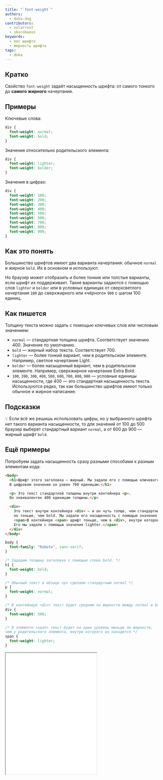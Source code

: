 ```yaml
---
title: "`font-weight`"
authors:
  - doka-dog
contributors:
  - solarrust
  - skorobaeus
keywords:
  - вес шрифта
  - жирность шрифта
tags:
  - doka
---
```


## Кратко

Свойство `font-weight` задаёт насыщенность шрифта: от самого тонкого до **самого жирного** начертания.

## Примеры

Ключевые слова:

```css
div {
  font-weight: normal;
  font-weight: bold;
}
```

Значения относительно родительского элемента:

```css
div {
  font-weight: lighter;
  font-weight: bolder;
}
```

Значения в цифрах:

```css
div {
  font-weight: 100;
  font-weight: 200;
  font-weight: 300;
  font-weight: 400;
  font-weight: 500;
  font-weight: 600;
  font-weight: 700;
  font-weight: 800;
  font-weight: 900;
}
```

## Как это понять

Большинство шрифтов имеют два варианта начертания: обычное `normal` и жирное `bold`. Их в основном и используют.

Но браузер может отобразить и более тонкие или толстые варианты, если шрифт их поддерживает. Такие варианты задаются с помощью слов `lighter` и `bolder` или в условных единицах от сверхсветлого начертания `100` до сверхжирного или «чёрного» `900` с шагом 100 единиц.

## Как пишется

Толщину текста можно задать с помощью ключевых слов или числовым значением:

- `normal` — стандартная толщина шрифта. Соответствует значению 400. Значение по умолчанию.
- `bold` — жирный набор текста. Соответствует 700.
- `lighter` — более тонкий вариант, чем в родительском элементе. Например, светлое начертание Light.
- `bolder` — более насыщенный вариант, чем в родительском элементе. Например, сверхжирное начертание Extra Bold.
- `100`, `200`, `300`, `400`, `500`, `600`, `700`, `800`, `900` — условные единицы насыщенности, где 400 — это стандартная насыщенность текста. Используются редко, так как большинство шрифтов имеют только обычное и жирное написание.

## Подсказки

💡 Если всё же решишь использовать цифры, но у выбранного шрифта нет такого варианта насыщенности, то для значений от 100 до 500 браузер выберет стандартный вариант `normal`, а от 600 до 900 — жирный шрифт `bold`.

## Ещё примеры

Попробуем задать насыщенность сразу разными способами к разным элементам кода:

```html
<body>
  <h1>Шрифт этого заголовка — жирный. Мы задали его с помощью ключевого слова bold.
  В цифровом значении он равен 700 единицам.</h1>

  <p> Это текст стандартной толщины внутри контейнера <p>.
  Он эквивалентен 400 единицам толщины.</p>

  <div>
    Это текст внутри контейнера <div> — и он чуть толще, чем стандартный normal,
    но тоньше, чем bold. Мы задали его насыщенность с помощью значения 500.<br>
    <span>В контейнере <span> шрифт тоньше, чем в <div>, внутри которого он находится.
    Его мы задали с помощью значения lighter.</span>
  </div>
</body>
```

```css
body {
  font-family: "Roboto", sans-serif;
}

/* Зададим толщину заголовка с помощью слова bold. */
h1 {
  font-weight: bold;
}

/* Обычный текст в абзаце <p> сделаем стандартным normal */
p {
  font-weight: normal;
}

/* В контейнере <div> текст будет средним по жирности между normal и bold */
div {
  font-weight: 500;
}

/* В элементе <span> текст будет на один уровень меньше по жирности,
чем у родительского элемента, внутри которого он находится */
span {
  font-weight: lighter;
}
```

<iframe title="Насыщенность шрифта" src="demos/font-weight/" height="400"></iframe>
